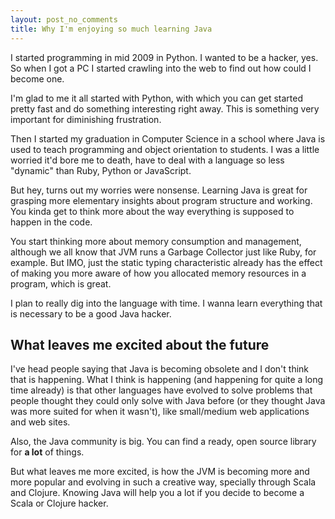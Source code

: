 ```yaml
---
layout: post_no_comments
title: Why I'm enjoying so much learning Java
---
```


<span class="drops">I</span> started programming in mid 2009 in Python. I wanted to be a hacker, yes. So when I got a PC I started crawling into the web to find out how could I become one.

I'm glad to me it all started with Python, with which you can get started pretty fast and do something interesting right away. This is something very important for diminishing frustration.

Then I started my graduation in Computer Science in a school where Java is used to teach programming and object orientation to students. I was a little worried it'd bore me to death, have to deal with a language so less "dynamic" than Ruby, Python or JavaScript.

But hey, turns out my worries were nonsense. Learning Java is great for grasping more elementary insights about program structure and working. You kinda get to think more about the way everything is supposed to happen in the code.

You start thinking more about memory consumption and management, although we all know that JVM runs a Garbage Collector just like Ruby, for example. But IMO, just the static typing characteristic already has the effect of making you more aware of how you allocated memory resources in a program, which is great.

I plan to really dig into the language with time. I wanna learn everything that is necessary to be a good Java hacker.

## What leaves me excited about the future

I've head people saying that Java is becoming obsolete and I don't think that is happening. What I think is happening (and happening for quite a long time already) is that other languages have evolved to solve problems that people thought they could only solve with Java before (or they thought Java was more suited for when it wasn't), like small/medium web applications and web sites.

Also, the Java community is big. You can find a ready, open source library for **a lot** of things.

But what leaves me more excited, is how the JVM is becoming more and more popular and evolving in such a creative way, specially through Scala and Clojure. Knowing Java will help you a lot if you decide to become a Scala or Clojure hacker.